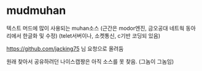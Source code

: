 # mudmuhan
텍스트 머드에 많이 사용되는 muhan소스
(근간은 modor엔진, 금오공대 네트웍 동아리에서 한글화 및 수정)
(telet서버이나, 소켓통신, c기반 코딩되 있음)

https://github.com/jacking75
님 요청으로 올려둠

원래 찾아서 공유하려던 나이스캡짱은 아직 소스를 못 찾음.
(그놈이 그놈임)
